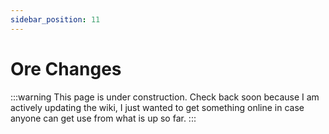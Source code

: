 ```yaml
---
sidebar_position: 11
---
```


# Ore Changes

:::warning
This page is under construction. Check back soon because I am actively updating the wiki, I just wanted to get something online in case anyone can get use from what is up so far.
:::
